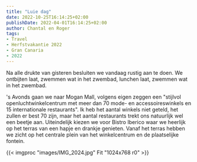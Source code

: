 ```yaml
---
title: "Luie dag"
date: 2022-10-25T16:14:25+02:00
publishDate: 2022-04-01T16:14:25+02:00
author: Chantal en Roger
tags:
- Travel
- Herfstvakantie 2022
- Gran Canaria
- 2022
---
```


Na alle drukte van gisteren besluiten we vandaag rustig aan te doen. We ontbijten laat, zwemmen wat in het zwembad, lunchen laat, zwemmen wat in het zwembad.

's Avonds gaan we naar Mogan Mall, volgens eigen zeggen een "stijlvol openluchtwinkelcentrum met meer dan 70 mode- en accessoireswinkels en 15 internationale restaurants". Ik heb het aantal winkels niet geteld, het zullen er best 70 zijn, maar het aantal restaurants trekt ons natuurlijk wel een beetje aan. Uiteindelijk kiezen we voor Bistro Iberico waar we heerlijk op het terras van een hapje en drankje genieten. Vanaf het terras hebben we zicht op het centrale plein van het winkelcentrum en de plaatselijke fontein.

{{< imgproc "images/IMG_2024.jpg" Fit "1024x768 r0" >}}
